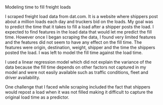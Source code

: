 ﻿Modeling time to fill freight loads


I scraped freight load data from dat.com.  It is a website where shippers post about a million loads each day and truckers bid on the loads.  My goal was to predict the time that it takes to fill a load after a shipper posts the load.  I expected to find features in the load data that would let me predict the fill time.  However once I began scraping the data, I found very limited features and the features did not seem to have any effect on the fill time.  The features were origin, destination, weight, shipper and the time the shippers posted the load.  I was left to model the fill time against the load time.


I used a linear regression model which did not explain the variance of the data because the fill time depends on other factors not captured in my model and were not easily available such as traffic conditions, fleet and driver availability.


One challenge that I faced while scraping included the fact that shippers would repost a load when it was not filled making it difficult to capture the original load time as a predictor.